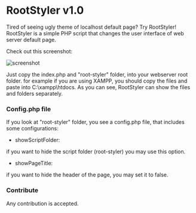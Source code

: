 # RootStyler v1.0
Tired of seeing ugly theme of localhost default page?
Try RootStyler!
RootStyler is a simple PHP script that changes the user interface of web server default page.

Check out this screenshot:

![screenshot](https://user-images.githubusercontent.com/5165298/116730364-aa111b80-a9fd-11eb-9f8a-34d8db262409.png)

Just copy the index.php and "root-styler" folder, into your webserver root folder.
for example if you are using XAMPP, you should copy the files and paste into C:\xampp\htdocs.
As you can see, RootStyler can show the files and folders separately.
### Config.php file
If you look at "root-styler" folder, you see a config.php file, that includes some configurations:
- showScriptFolder:

if you want to hide the script folder (root-styler) you may use this option.

- showPageTitle:

if you want to hide the header of the page, you may set it to false.


### Contribute
Any contribution is accepted.
